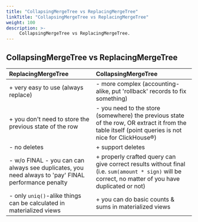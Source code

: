 ```yaml
---
title: "CollapsingMergeTree vs ReplacingMergeTree"
linkTitle: "CollapsingMergeTree vs ReplacingMergeTree"
weight: 100
description: >-
     CollapsingMergeTree vs ReplacingMergeTree.
---
```


## CollapsingMergeTree vs ReplacingMergeTree

| ReplacingMergeTree                                                                                  | CollapsingMergeTree |
|:----------------------------------------------------------------------------------------------------|:-|
| + very easy to use (always replace)                                                                 | - more complex (accounting-alike, put 'rollback' records to fix something) |
| + you don't need to store the previous state of the row                                             | - you need to the store (somewhere) the previous state of the row, OR extract it from the table itself (point queries is not nice for ClickHouse®) |
| - no deletes                                                                                        | + support deletes |
| - w/o FINAL - you can can always see duplicates, you need always to 'pay' FINAL performance penalty | + properly crafted query can give correct results without final (i.e. `sum(amount * sign)` will be correct, no matter of you have duplicated or not) |
| - only `uniq()`-alike things can be calculated in materialized views                                | + you can do basic counts & sums in materialized views |
